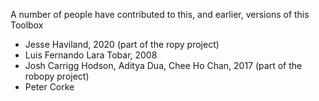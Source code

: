 A number of people have contributed to this, and earlier, versions of this Toolbox

* Jesse Haviland, 2020 (part of the ropy project)
* Luis Fernando Lara Tobar, 2008
* Josh Carrigg Hodson, Aditya Dua, Chee Ho Chan, 2017 (part of the robopy project)
* Peter Corke